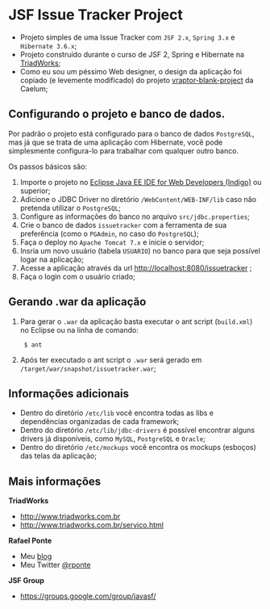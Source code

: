 JSF Issue Tracker Project
=========================

- Projeto simples de uma Issue Tracker com `JSF 2.x`, `Spring 3.x` e `Hibernate 3.6.x`;
- Projeto construído durante o curso de JSF 2, Spring e Hibernate na [TriadWorks](http://www.triadworks.com.br);
- Como eu sou um péssimo Web designer, o design da aplicação foi copiado (e levemente modificado) do projeto [vraptor-blank-project](http://vraptor.caelum.com.br/en) da Caelum;

Configurando o projeto e banco de dados.
----------------------------------------

Por padrão o projeto está configurado para o banco de dados `PostgreSQL`, mas já que se trata de uma aplicação com Hibernate, você pode simplesmente configura-lo para trabalhar com qualquer outro banco.

Os passos básicos são:

1. Importe o projeto no [Eclipse Java EE IDE for Web Developers (Indigo)](http://www.eclipse.org/downloads/) ou superior; 
2. Adicione o JDBC Driver no diretório `/WebContent/WEB-INF/lib` caso não pretenda utilizar o `PostgreSQL`;
3. Configure as informações do banco no arquivo `src/jdbc.properties`;
4. Crie o banco de dados `issuetracker` com a ferramenta de sua preferência (como o `PGAdmin`, no caso do `PostgreSQL`);
5. Faça o deploy no `Apache Tomcat 7.x` e inicie o servidor;
6. Insria um novo usuário (tabela `USUARIO`) no banco para que seja possível logar na aplicação;
7. Acesse a aplicação através da url [http://localhost:8080/issuetracker](http://localhost:8080/issuetracker) ;
8. Faça o login com o usuário criado;

Gerando .war da aplicação
------------------------
1. Para gerar o `.war` da aplicação basta executar o ant script (`build.xml`) no Eclipse ou na linha de comando:

		$ ant

2. Após ter executado o ant script o `.war` será gerado em `/target/war/snapshot/issuetracker.war`;

Informações adicionais
------------------------

* Dentro do diretório `/etc/lib` você encontra todas as libs e dependências organizadas de cada framework;
* Dentro do diretório `/etc/lib/jdbc-drivers` é possível encontrar alguns drivers já disponíveis, como `MySQL`, `PostgreSQL` e `Oracle`;
* Dentro do diretório `/etc/mockups` você encontra os mockups (esboços) das telas da aplicação;

Mais informações
----------------

**TriadWorks**
- http://www.triadworks.com.br
- http://www.triadworks.com.br/servico.html

**Rafael Ponte**
- Meu [blog](http://www.rponte.com.br)
- Meu Twitter [@rponte](http://twitter.com/#!/rponte)

**JSF Group**
- https://groups.google.com/group/javasf/